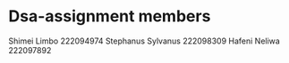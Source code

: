 # Dsa-assignment members
Shimei Limbo 222094974 
Stephanus Sylvanus 222098309
Hafeni Neliwa 222097892
